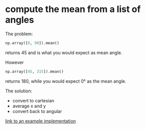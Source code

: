 # compute the mean from a list of angles
The problem:
```python
np.array([0, 90]).mean()
```
returns 45 and is what you would expect as mean angle. 

However
```python
np.array([45, 315]).mean()
```
returns 180, while you would expect 0° as the mean angle.

The solution: 
- convert to cartesian 
- average x and y
- convert back to angular

[link to an example implementation](compute_mean_of_angles.py)
